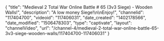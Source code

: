 {
    "title": "Medieval 2 Total War Online Battle # 65 (3v3 Siege) - Wooden Walls!",
    "description": "A low money Siege!\n\nEnjoy!",
    "channelid": "117404700",
    "videoid": "117406031",
    "date_created": "1402178566",
    "date_modified": "1506478303",
    "type": "captivate",
    "layout": "channelVideo",
    "url": "\/channel-4\/medieval-2-total-war-online-battle-65-3v3-siege-wooden-walls\/117404700-117406031"
}